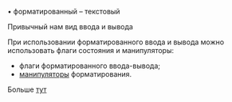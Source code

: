 • форматированный – текстовый

Привычный нам вид ввода и вывода

При использовании форматированного ввода и вывода можно использовать флаги состояния и манипуляторы:
- флаги форматированного ввода-вывода;
- [манипуляторы](манипуляторы%20и%20их%20использование) форматирования.

Больше [тут](ввод%20и%20вывод,%20стандартная%20библиотека)